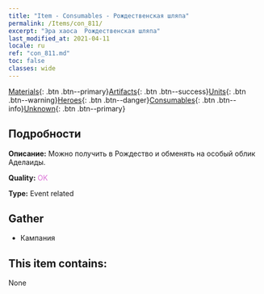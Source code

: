 ```yaml
---
title: "Item - Consumables - Рождественская шляпа"
permalink: /Items/con_811/
excerpt: "Эра хаоса  Рождественская шляпа"
last_modified_at: 2021-04-11
locale: ru
ref: "con_811.md"
toc: false
classes: wide
---
```

 [Materials](/ru/Items/){: .btn .btn--primary}[Artifacts](/ru/Items/Artifacts/){: .btn .btn--success}[Units](/ru/Items/Units/){: .btn .btn--warning}[Heroes](/ru/Items/Heroes/){: .btn .btn--danger}[Consumables](/ru/Items/Consumables/){: .btn .btn--info}[Unknown](/ru/Items/Unknown/){: .btn .btn--primary}

## Подробности
 **Описание:** Можно получить в Рождество и обменять на особый облик Аделаиды.

 **Quality:** <span style="color: #DA70D6">OK</span>

 **Type:** Event related

## Gather

*    Кампания 

## This item contains:

  None


